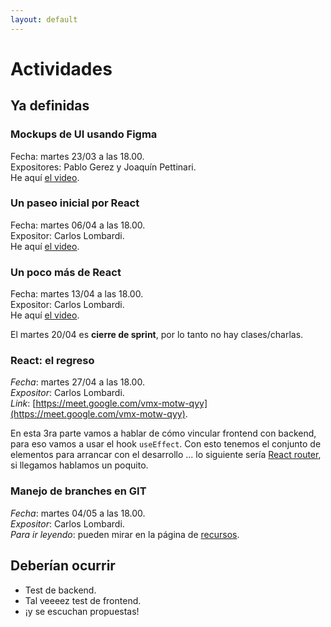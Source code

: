 ```yaml
---
layout: default
---
```


# Actividades

## Ya definidas

### Mockups de UI usando Figma
Fecha: martes 23/03 a las 18.00.  
Expositores: Pablo Gerez y Joaquín Pettinari.  
He aquí [el video](https://drive.google.com/file/d/1cUTDRfaw6aD7rbt3z8GpmbJN4gfjHqFF/view).

### Un paseo inicial por React
Fecha: martes 06/04 a las 18.00.  
Expositor: Carlos Lombardi.  
He aquí [el video](https://drive.google.com/file/d/1EpMdM1eiD2jewhTR1gbWA53vv8EHbytZ/view).

### Un poco más de React
Fecha: martes 13/04 a las 18.00.  
Expositor: Carlos Lombardi.  
He aquí [el video](https://drive.google.com/file/d/1b4IiRz3pWqToCo2qpn9_N33lLcxCjPLT).

El martes 20/04 es **cierre de sprint**, por lo tanto no hay clases/charlas.

### React: el regreso
_Fecha_: martes 27/04 a las 18.00.  
_Expositor_: Carlos Lombardi.  
_Link_: [https://meet.google.com/vmx-motw-qyy](https://meet.google.com/vmx-motw-qyy).

En esta 3ra parte vamos a hablar de cómo vincular frontend con backend, para eso vamos a usar el hook `useEffect`.
Con esto tenemos el conjunto de elementos para arrancar con el desarrollo ... lo siguiente sería [React router](https://reactrouter.com/), si llegamos hablamos un poquito.  


### Manejo de branches en GIT
_Fecha_: martes 04/05 a las 18.00.  
_Expositor_: Carlos Lombardi.  
_Para ir leyendo_: pueden mirar en la página de [recursos](../recursos/recursos-index).

## Deberían ocurrir
- Test de backend.
- Tal veeeez test de frontend.
- ¡y se escuchan propuestas!


